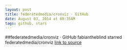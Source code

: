 ```yaml
---
layout: post
title: federatedmedia/cronviz · GitHub
date: August 03, 2014 at 08:35AM
tags: github, stars
---
```

##federatedmedia/cronviz · GitHub
fabiantheblind starred federatedmedia/cronviz
[link to source](http://ift.tt/1nZW3IQ) 
